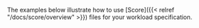The examples below illustrate how to use [Score]({{< relref "/docs/score/overview" >}}) files for your workload specification.

